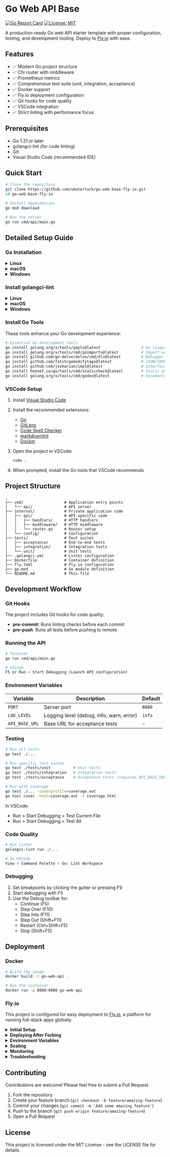 # Go Web API Base

[![Go Report Card](https://goreportcard.com/badge/github.com/umuterturk/go-web-base-fly-io)](https://goreportcard.com/report/github.com/umuterturk/go-web-base-fly-io)
[![License: MIT](https://img.shields.io/badge/License-MIT-blue.svg)](https://opensource.org/licenses/MIT)

A production-ready Go web API starter template with proper configuration, testing, and development tooling. Deploy to [Fly.io](https://fly.io) with ease.

## Features

- ✅ Modern Go project structure
- ✅ Chi router with middleware
- ✅ Prometheus metrics
- ✅ Comprehensive test suite (unit, integration, acceptance)
- ✅ Docker support
- ✅ Fly.io deployment configuration
- ✅ Git hooks for code quality
- ✅ VSCode integration
- ✅ Strict linting with performance focus

## Prerequisites

- Go 1.21 or later
- golangci-lint (for code linting)
- Git
- Visual Studio Code (recommended IDE)

## Quick Start

```bash
# Clone the repository
git clone https://github.com/umuterturk/go-web-base-fly-io.git
cd go-web-base-fly-io

# Install dependencies
go mod download

# Run the server
go run cmd/api/main.go
```

## Detailed Setup Guide

### Go Installation

<details>
<summary><b>Linux</b></summary>

```bash
# Ubuntu/Debian
wget https://go.dev/dl/go1.21.6.linux-amd64.tar.gz
sudo rm -rf /usr/local/go
sudo tar -C /usr/local -xzf go1.21.6.linux-amd64.tar.gz

# Add to ~/.bashrc or ~/.zshrc
echo 'export PATH=$PATH:/usr/local/go/bin' >> ~/.bashrc
echo 'export GOPATH=$HOME/go' >> ~/.bashrc
echo 'export PATH=$PATH:$GOPATH/bin' >> ~/.bashrc
source ~/.bashrc

# Verify installation
go version
```
</details>

<details>
<summary><b>macOS</b></summary>

```bash
# Using Homebrew
brew install go

# Or manual installation
wget https://go.dev/dl/go1.21.6.darwin-amd64.pkg
open go1.21.6.darwin-amd64.pkg
# Follow the installer instructions

# Add to ~/.zshrc or ~/.bash_profile
echo 'export GOPATH=$HOME/go' >> ~/.zshrc
echo 'export PATH=$PATH:$GOPATH/bin' >> ~/.zshrc
source ~/.zshrc

# Verify installation
go version
```
</details>

<details>
<summary><b>Windows</b></summary>

1. Download the installer from [golang.org/dl](https://golang.org/dl/)
2. Run the installer and follow the prompts
3. Verify installation by opening Command Prompt or PowerShell:
   ```
   go version
   ```
4. Set up environment variables (if not done by installer):
   - Right-click on "This PC" > Properties > Advanced system settings > Environment Variables
   - Add/update the following:
     - GOPATH: `%USERPROFILE%\go`
     - Add to PATH: `%USERPROFILE%\go\bin`
</details>

### Install golangci-lint

<details>
<summary><b>Linux</b></summary>

```bash
# Binary installation
curl -sSfL https://raw.githubusercontent.com/golangci/golangci-lint/master/install.sh | sh -s -- -b $(go env GOPATH)/bin

# Using Snap
sudo snap install golangci-lint

# Verify installation
golangci-lint --version
```
</details>

<details>
<summary><b>macOS</b></summary>

```bash
# Using Homebrew
brew install golangci-lint

# Verify installation
golangci-lint --version
```
</details>

<details>
<summary><b>Windows</b></summary>

```powershell
# Using Scoop
scoop install golangci-lint

# Using Chocolatey
choco install golangci-lint

# Manual installation
# Download from https://github.com/golangci/golangci-lint/releases
# Extract and add to PATH

# Verify installation
golangci-lint --version
```
</details>

### Install Go Tools

These tools enhance your Go development experience:

```bash
# Essential Go development tools
go install golang.org/x/tools/gopls@latest                  # Go language server
go install golang.org/x/tools/cmd/goimports@latest          # Import organization
go install github.com/go-delve/delve/cmd/dlv@latest         # Debugger
go install github.com/fatih/gomodifytags@latest             # JSON/YAML tag management
go install github.com/josharian/impl@latest                 # Interface implementation generator
go install honnef.co/go/tools/cmd/staticcheck@latest        # Static analysis
go install golang.org/x/tools/cmd/godoc@latest              # Documentation server
```

### VSCode Setup

1. Install [Visual Studio Code](https://code.visualstudio.com/)

2. Install the recommended extensions:
   - [Go](https://marketplace.visualstudio.com/items?itemName=golang.go)
   - [GitLens](https://marketplace.visualstudio.com/items?itemName=eamodio.gitlens)
   - [Code Spell Checker](https://marketplace.visualstudio.com/items?itemName=streetsidesoftware.code-spell-checker)
   - [markdownlint](https://marketplace.visualstudio.com/items?itemName=davidanson.vscode-markdownlint)
   - [Docker](https://marketplace.visualstudio.com/items?itemName=ms-azuretools.vscode-docker)

3. Open the project in VSCode:
   ```bash
   code .
   ```

4. When prompted, install the Go tools that VSCode recommends

## Project Structure

```
.
├── cmd/                  # Application entry points
│   └── api/              # API server
├── internal/             # Private application code
│   ├── api/              # API-specific code
│   │   ├── handlers/     # HTTP handlers
│   │   ├── middleware/   # HTTP middleware
│   │   └── router.go     # Router setup
│   └── config/           # Configuration
├── tests/                # Test suites
│   ├── acceptance/       # End-to-end tests
│   ├── integration/      # Integration tests
│   └── unit/             # Unit tests
├── .golangci.yml         # Linter configuration
├── Dockerfile            # Container definition
├── fly.toml              # Fly.io configuration
├── go.mod                # Go module definition
└── README.md             # This file
```

## Development Workflow

### Git Hooks

The project includes Git hooks for code quality:

- **pre-commit**: Runs linting checks before each commit
- **pre-push**: Runs all tests before pushing to remote

### Running the API

```bash
# Terminal
go run cmd/api/main.go

# VSCode
F5 or Run > Start Debugging (Launch API configuration)
```

### Environment Variables

| Variable | Description | Default |
|----------|-------------|---------|
| `PORT` | Server port | `8080` |
| `LOG_LEVEL` | Logging level (debug, info, warn, error) | `info` |
| `API_BASE_URL` | Base URL for acceptance tests | - |

### Testing

```bash
# Run all tests
go test ./...

# Run specific test suites
go test ./tests/unit          # Unit tests
go test ./tests/integration   # Integration tests
go test ./tests/acceptance    # Acceptance tests (requires API_BASE_URL)

# Run with coverage
go test ./... -coverprofile=coverage.out
go tool cover -html=coverage.out -o coverage.html
```

In VSCode:
- Run > Start Debugging > Test Current File
- Run > Start Debugging > Test All

### Code Quality

```bash
# Run linter
golangci-lint run ./...

# In VSCode
View > Command Palette > Go: Lint Workspace
```

### Debugging

1. Set breakpoints by clicking the gutter or pressing F9
2. Start debugging with F5
3. Use the Debug toolbar for:
   - Continue (F5)
   - Step Over (F10)
   - Step Into (F11)
   - Step Out (Shift+F11)
   - Restart (Ctrl+Shift+F5)
   - Stop (Shift+F5)

## Deployment

### Docker

```bash
# Build the image
docker build -t go-web-api .

# Run the container
docker run -p 8080:8080 go-web-api
```

### Fly.io

This project is configured for easy deployment to [Fly.io](https://fly.io), a platform for running full-stack apps globally.

<details>
<summary><b>Initial Setup</b></summary>

1. Install the Fly.io CLI:
   ```bash
   # macOS / Linux
   curl -L https://fly.io/install.sh | sh
   
   # Windows PowerShell
   iwr https://fly.io/install.ps1 -useb | iex
   ```

2. Add flyctl to your PATH (if the installer didn't do it automatically)

3. Sign up or log in to Fly.io:
   ```bash
   # Sign up
   fly auth signup
   
   # Or log in
   fly auth login
   ```

4. Verify your installation:
   ```bash
   fly version
   ```
</details>

<details>
<summary><b>Deploying After Forking</b></summary>

If you've forked this repository, you'll need to update the app name in `fly.toml`:

1. Open `fly.toml` and update the app name:
   ```toml
   app = "your-app-name" # Change this to a unique name
   ```

2. Launch the app for the first time:
   ```bash
   fly launch
   ```
   - When prompted, select "No" to creating a new app
   - Select "Yes" to use an existing configuration
   - Choose your preferred region
   - Select "No" to setting up a PostgreSQL database
   - Select "No" to setting up a Redis database
   - Select "Yes" to deploy now

3. For subsequent deployments:
   ```bash
   fly deploy
   ```

4. View your deployed app:
   ```bash
   fly open
   ```

5. Check app status:
   ```bash
   fly status
   ```

6. View logs:
   ```bash
   fly logs
   ```
</details>

<details>
<summary><b>Environment Variables</b></summary>

Set environment variables for your Fly.io deployment:

```bash
# Set a single environment variable
fly secrets set PORT=8080

# Set multiple environment variables
fly secrets set PORT=8080 LOG_LEVEL=info

# View current secrets
fly secrets list
```
</details>

<details>
<summary><b>Scaling</b></summary>

Scale your application on Fly.io:

```bash
# Scale to multiple instances
fly scale count 2

# Scale machine size
fly scale vm shared-cpu-1x

# View current scale
fly status
```
</details>

<details>
<summary><b>Monitoring</b></summary>

Monitor your application:

```bash
# View logs
fly logs

# View metrics dashboard
fly dashboard

# SSH into the VM
fly ssh console
```
</details>

<details>
<summary><b>Troubleshooting</b></summary>

Common issues and solutions:

1. **Deployment fails with "App name already exists"**:
   - Change the app name in `fly.toml`
   - Or create a new app with `fly apps create your-app-name`

2. **Port binding issues**:
   - Ensure your app is listening on the port specified by the `PORT` environment variable
   - The default port in this template is 8080

3. **Resource constraints**:
   - Scale up your VM with `fly scale vm shared-cpu-2x`
   - Or add more memory with `fly scale memory 1024`

4. **Networking issues**:
   - Check your firewall settings with `fly status`
   - Ensure your app is properly handling HTTP requests
</details>

## Contributing

Contributions are welcome! Please feel free to submit a Pull Request.

1. Fork the repository
2. Create your feature branch (`git checkout -b feature/amazing-feature`)
3. Commit your changes (`git commit -m 'Add some amazing feature'`)
4. Push to the branch (`git push origin feature/amazing-feature`)
5. Open a Pull Request

## License

This project is licensed under the MIT License - see the LICENSE file for details. 